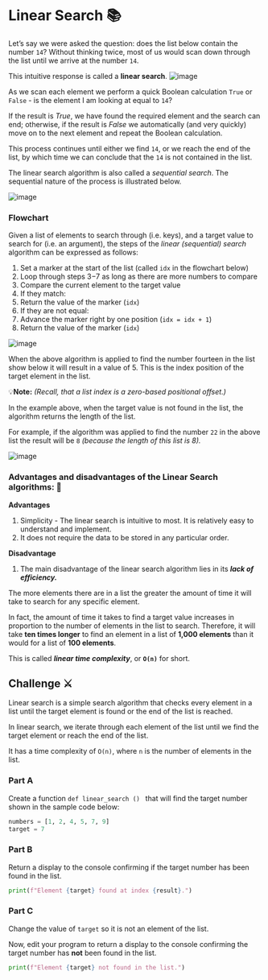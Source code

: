 # Linear Search 📚

Let’s say we were asked the question: does the list below contain the number `14`? Without thinking twice, most of us would scan down through the list until we arrive at the number `14`. 

This intuitive response is called a **linear search**.
![image](https://github.com/ross-bish/Algorithms/assets/83789503/17ac53d4-9c68-44cd-b074-1a9824b264d4)

As we scan each element we perform a quick Boolean calculation ``True`` or ``False`` - is the element I am looking at equal to `14`? 

If the result is _True_, we have found the required element and the search can end; otherwise, if the result is _False_ we automatically (and very quickly) move on to the next element and repeat the Boolean calculation. 

This process continues until either we find `14`, or we reach the end of the list, by which time we can conclude that the `14` is not contained in the list.

The linear search algorithm is also called a _sequential search_. The sequential nature of the process is illustrated below.

![image](https://github.com/ross-bish/Algorithms/assets/83789503/c021b27c-b284-4f18-8ddb-911db4162390)


### Flowchart 
Given a list of elements to search through (i.e. keys), and a target value to search for (i.e. an argument), the steps of the _linear (sequential) search_ algorithm can be expressed as follows:

1. Set a marker at the start of the list (called ``idx`` in the flowchart below)
2. Loop through steps 3−7 as long as there are more numbers to compare
3. Compare the current element to the target value
4.  If they match:
5. Return the value of the marker (``idx``)
6. If they are not equal:
7. Advance the marker right by one position (``idx = idx + 1``)
8. Return the value of the marker (``idx``)


![image](https://github.com/ross-bish/Algorithms/assets/83789503/928b2a7b-5bbd-4495-9021-a74310f31356)

When the above algorithm is applied to find the number fourteen in the list show below it will result in a value of 5. This is the index position of the target element in the list. 

💡**Note:** _(Recall, that a list index is a zero-based positional offset.)_

In the example above, when the target value is not found in the list, the algorithm returns the length of the list. 

For example, if the algorithm was applied to find the number ``22`` in the above list the result will be ``8`` _(because the length of this list is 8)._

![image](https://github.com/ross-bish/Algorithms/assets/83789503/76e9aca7-dfc6-4954-a01c-46a19a1a910f)

### Advantages and disadvantages of the Linear Search algorithms: 📝

**Advantages**
1. Simplicity - The linear search is intuitive to most. It is relatively easy to understand and implement.
2. It does not require the data to be stored in any particular order.
 
**Disadvantage**

1. The main disadvantage of the linear search algorithm lies in its _**lack of efficiency.**_
   
The more elements there are in a list the greater the amount of time it will take to search for any specific element. 

In fact, the amount of time it takes to find a target value increases in proportion to the number of elements in the list to search. Therefore, it will take **ten times longer** to find an element in a list of **1,000 elements** than it would for a list of **100 elements**. 

This is called _**linear time complexity**_, or **``O(n)``** for short.


## Challenge ⚔️
Linear search is a simple search algorithm that checks every element in a list until the target element is found or the end of the list is reached.

In linear search, we iterate through each element of the list until we find the target element or reach the end of the list. 

It has a time complexity of ``O(n)``, where ``n`` is the number of elements in the list.

### Part A
Create a function `def linear_search () ` that will find the target number shown in the sample code below:

````python
numbers = [1, 2, 4, 5, 7, 9]
target = 7
````

### Part B
Return a display to the console confirming if the target number has been found in the list.

````python
print(f"Element {target} found at index {result}.")
````

### Part C
Change the value of `target` so it is not an element of the list.

Now, edit your program to return a display to the console confirming the target number has **not** been found in the list.

````python
print(f"Element {target} not found in the list.")
````
